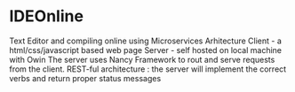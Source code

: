 # IDEOnline

Text Editor and compiling online using Microservices Arhitecture
Client - a html/css/javascript based web page Server - self hosted on local machine with Owin The server uses Nancy Framework to rout and serve requests from the client. REST-ful architecture : the server will implement the correct verbs and return proper status messages
